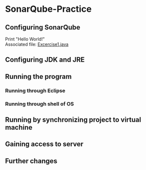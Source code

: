 
<body>
<h1>SonarQube-Practice</h>
<h2>Configuring SonarQube</h2>
Print "Hello World!" <br />
Associated file: <a href = "https://github.com/Cruziken/CruzikenWork/blob/master/Excercise1.java"> Excercise1.java </a>

<h2>Configuring JDK and JRE</h2>

<h2>Running the program</h2>
<h3>Running through Eclipse</h3>
<h3>Running through shell of OS</h3>

<h2> Running by synchronizing project to virtual machine</h2>

<h2>Gaining access to server</h2>

<h2> Further changes</h2>
